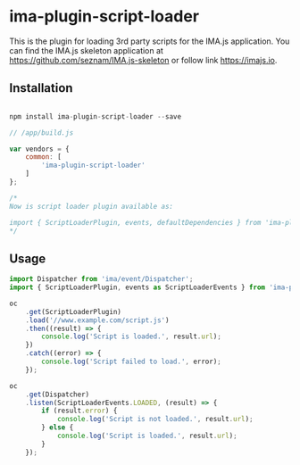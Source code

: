 # ima-plugin-script-loader

This is the plugin for loading 3rd party scripts for the IMA.js application.
You can find the IMA.js skeleton application at <https://github.com/seznam/IMA.js-skeleton>
or follow link <https://imajs.io>.

## Installation

```javascript

npm install ima-plugin-script-loader --save

```

```javascript
// /app/build.js

var vendors = {
	common: [
		'ima-plugin-script-loader'
	]
};

/*
Now is script loader plugin available as:

import { ScriptLoaderPlugin, events, defaultDependencies } from 'ima-plugin-script-loader';
*/

```

## Usage

```javascript
import Dispatcher from 'ima/event/Dispatcher';
import { ScriptLoaderPlugin, events as ScriptLoaderEvents } from 'ima-plugin-script-loader';

oc
	.get(ScriptLoaderPlugin)
	.load('//www.example.com/script.js')
	.then((result) => {
		console.log('Script is loaded.', result.url);
	})
	.catch((error) => {
		console.log('Script failed to load.', error);
	});

oc
	.get(Dispatcher)
	.listen(ScriptLoaderEvents.LOADED, (result) => {
		if (result.error) {
			console.log('Script is not loaded.', result.url);
		} else {
			console.log('Script is loaded.', result.url);
		}
	});

```
